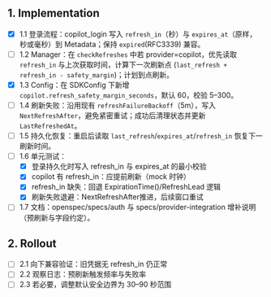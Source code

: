 ## 1. Implementation
- [x] 1.1 登录流程：copilot_login 写入 `refresh_in`（秒）与 `expires_at`（原样，秒或毫秒）到 Metadata；保持 `expired`(RFC3339) 兼容。
- [ ] 1.2 Manager：在 `checkRefreshes` 中若 provider=copilot，优先读取 `refresh_in` 与上次获取时间，计算下一次刷新点 (`last_refresh + refresh_in - safety_margin`)；计划到点刷新。
- [x] 1.3 Config：在 SDKConfig 下新增 `copilot.refresh_safety_margin_seconds`，默认 60，校验 5–300。
- [ ] 1.4 刷新失败：沿用现有 `refreshFailureBackoff`（5m），写入 `NextRefreshAfter`，避免紧密重试；成功后清理状态并更新 `LastRefreshedAt`。
- [ ] 1.5 持久化恢复：重启后读取 `last_refresh`/`expires_at`/`refresh_in` 恢复下一刷新时间。
- [ ] 1.6 单元测试：
  - [x] 登录持久化时写入 refresh_in 与 expires_at 的最小校验
  - [x] copilot 有 refresh_in：应提前刷新（mock 时钟）
  - [x] refresh_in 缺失：回退 ExpirationTime()/RefreshLead 逻辑
  - [x] 刷新失败退避：NextRefreshAfter推进，后续窗口重试
- [ ] 1.7 文档：openspec/specs/auth 与 specs/provider-integration 增补说明（预刷新与字段约定）。

## 2. Rollout
- [ ] 2.1 向下兼容验证：旧凭据无 refresh_in 仍正常
- [ ] 2.2 观察日志：预刷新触发频率与失败率
- [ ] 2.3 若必要，调整默认安全边界为 30–90 秒范围
